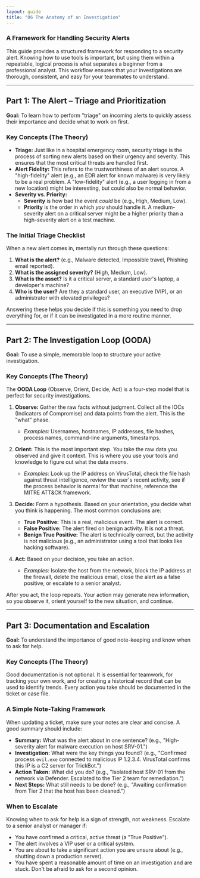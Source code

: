 ```yaml
---
layout: guide
title: "06 The Anatomy of an Investigation"
---
```


### A Framework for Handling Security Alerts

This guide provides a structured framework for responding to a security alert. Knowing how to use tools is important, but using them within a repeatable, logical process is what separates a beginner from a professional analyst. This workflow ensures that your investigations are thorough, consistent, and easy for your teammates to understand.

---

## Part 1: The Alert – Triage and Prioritization

**Goal:** To learn how to perform "triage" on incoming alerts to quickly assess their importance and decide what to work on first.

### Key Concepts (The Theory)

- **Triage:** Just like in a hospital emergency room, security triage is the process of sorting new alerts based on their urgency and severity. This ensures that the most critical threats are handled first.
- **Alert Fidelity:** This refers to the trustworthiness of an alert source. A "high-fidelity" alert (e.g., an EDR alert for known malware) is very likely to be a real problem. A "low-fidelity" alert (e.g., a user logging in from a new location) might be interesting, but could also be normal behavior.
- **Severity vs. Priority:**
  - **Severity** is how bad the event _could_ be (e.g., High, Medium, Low).
  - **Priority** is the order in which _you_ should handle it. A medium-severity alert on a critical server might be a higher priority than a high-severity alert on a test machine.

### The Initial Triage Checklist

When a new alert comes in, mentally run through these questions:

1.  **What is the alert?** (e.g., Malware detected, Impossible travel, Phishing email reported).
2.  **What is the assigned severity?** (High, Medium, Low).
3.  **What is the asset?** Is it a critical server, a standard user's laptop, a developer's machine?
4.  **Who is the user?** Are they a standard user, an executive (VIP), or an administrator with elevated privileges?

Answering these helps you decide if this is something you need to drop everything for, or if it can be investigated in a more routine manner.

---

## Part 2: The Investigation Loop (OODA)

**Goal:** To use a simple, memorable loop to structure your active investigation.

### Key Concepts (The Theory)

The **OODA Loop** (Observe, Orient, Decide, Act) is a four-step model that is perfect for security investigations.

1.  **Observe:** Gather the raw facts without judgment. Collect all the IOCs (Indicators of Compromise) and data points from the alert. This is the "what" phase.

    - _Examples:_ Usernames, hostnames, IP addresses, file hashes, process names, command-line arguments, timestamps.

2.  **Orient:** This is the most important step. You take the raw data you observed and give it context. This is where you use your tools and knowledge to figure out what the data _means_.

    - _Examples:_ Look up the IP address on VirusTotal, check the file hash against threat intelligence, review the user's recent activity, see if the process behavior is normal for that machine, reference the MITRE ATT&CK framework.

3.  **Decide:** Form a hypothesis. Based on your orientation, you decide what you think is happening. The most common conclusions are:

    - **True Positive:** This is a real, malicious event. The alert is correct.
    - **False Positive:** The alert fired on benign activity. It is not a threat.
    - **Benign True Positive:** The alert is technically correct, but the activity is not malicious (e.g., an administrator using a tool that looks like hacking software).

4.  **Act:** Based on your decision, you take an action.
    - _Examples:_ Isolate the host from the network, block the IP address at the firewall, delete the malicious email, close the alert as a false positive, or escalate to a senior analyst.

After you act, the loop repeats. Your action may generate new information, so you observe it, orient yourself to the new situation, and continue.

---

## Part 3: Documentation and Escalation

**Goal:** To understand the importance of good note-keeping and know when to ask for help.

### Key Concepts (The Theory)

Good documentation is not optional. It is essential for teamwork, for tracking your own work, and for creating a historical record that can be used to identify trends. Every action you take should be documented in the ticket or case file.

### A Simple Note-Taking Framework

When updating a ticket, make sure your notes are clear and concise. A good summary should include:

- **Summary:** What was the alert about in one sentence? (e.g., "High-severity alert for malware execution on host SRV-01.")
- **Investigation:** What were the key things you found? (e.g., "Confirmed process `evil.exe` connected to malicious IP 1.2.3.4. VirusTotal confirms this IP is a C2 server for TrickBot.")
- **Action Taken:** What did you do? (e.g., "Isolated host SRV-01 from the network via Defender. Escalated to the Tier 2 team for remediation.")
- **Next Steps:** What still needs to be done? (e.g., "Awaiting confirmation from Tier 2 that the host has been cleaned.")

### When to Escalate

Knowing when to ask for help is a sign of strength, not weakness. Escalate to a senior analyst or manager if:

- You have confirmed a critical, active threat (a "True Positive").
- The alert involves a VIP user or a critical system.
- You are about to take a significant action you are unsure about (e.g., shutting down a production server).
- You have spent a reasonable amount of time on an investigation and are stuck. Don't be afraid to ask for a second opinion.
